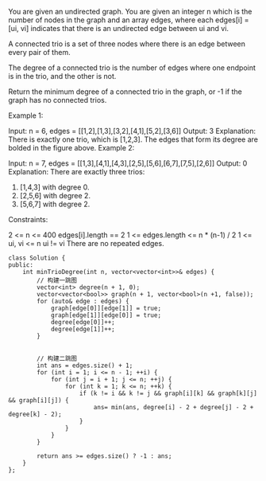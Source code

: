 You are given an undirected graph. You are given an integer n which is the number of nodes in the graph and an array edges, where each edges[i] = [ui, vi] indicates that there is an undirected edge between ui and vi.

A connected trio is a set of three nodes where there is an edge between every pair of them.

The degree of a connected trio is the number of edges where one endpoint is in the trio, and the other is not.

Return the minimum degree of a connected trio in the graph, or -1 if the graph has no connected trios.

 

Example 1:


Input: n = 6, edges = [[1,2],[1,3],[3,2],[4,1],[5,2],[3,6]]
Output: 3
Explanation: There is exactly one trio, which is [1,2,3]. The edges that form its degree are bolded in the figure above.
Example 2:


Input: n = 7, edges = [[1,3],[4,1],[4,3],[2,5],[5,6],[6,7],[7,5],[2,6]]
Output: 0
Explanation: There are exactly three trios:
1) [1,4,3] with degree 0.
2) [2,5,6] with degree 2.
3) [5,6,7] with degree 2.
 

Constraints:

2 <= n <= 400
edges[i].length == 2
1 <= edges.length <= n * (n-1) / 2
1 <= ui, vi <= n
ui != vi
There are no repeated edges.


```
class Solution {
public:
    int minTrioDegree(int n, vector<vector<int>>& edges) {
        // 构建一跳图
        vector<int> degree(n + 1, 0);
        vector<vector<bool>> graph(n + 1, vector<bool>(n +1, false));
        for (auto& edge : edges) {
            graph[edge[0]][edge[1]] = true;
            graph[edge[1]][edge[0]] = true;
            degree[edge[0]]++;
            degree[edge[1]]++;
        }
        
        
        // 构建二跳图
        int ans = edges.size() + 1;
        for (int i = 1; i <= n - 1; ++i) {
            for (int j = i + 1; j <= n; ++j) {
                for (int k = 1; k <= n; ++k) {
                    if (k != i && k != j && graph[i][k] && graph[k][j] && graph[i][j]) {
                        ans= min(ans, degree[i] - 2 + degree[j] - 2 + degree[k] - 2);
                    }
                }
            }
        }
        
        return ans >= edges.size() ? -1 : ans;        
    }
};
```
